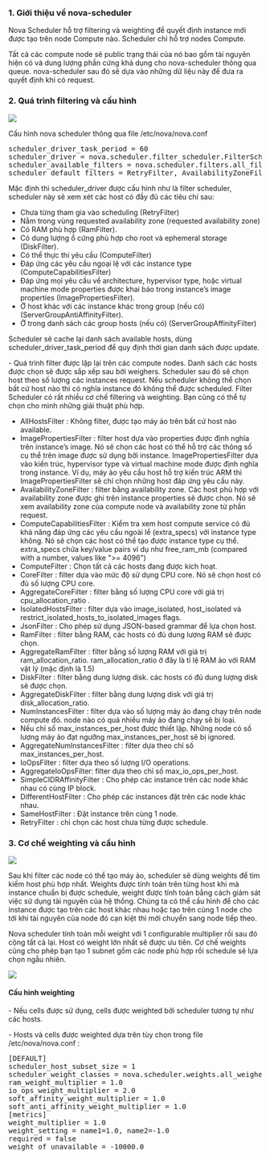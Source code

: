 <h3>1. Giới thiệu về nova-scheduler </h3>
<p>Nova Scheduler hỗ trợ filtering và weighting để quyết định instance mới được tạo trên node Compute nào. Scheduler chỉ hỗ trợ nodes Compute.</p>
<p> Tất cả các compute node sẽ public trạng thái của nó bao gồm tài nguyên hiện có và dung lượng phần cứng khả dụng cho nova-scheduler thông qua queue. nova-scheduler sau đó sẽ dựa vào những dữ liệu này để đưa ra quyết định khi có request.</p>
<h3>2. Quá trình filtering và cấu hình </h3>
<img src="https://github.com/anhict/images/blob/master/nova-scheduler1.png">
<p>Cấu hình nova scheduler thông qua file /etc/nova/nova.conf </p>
<pre>scheduler_driver_task_period = 60
scheduler_driver = nova.scheduler.filter_scheduler.FilterScheduler
scheduler_available_filters = nova.scheduler.filters.all_filters
scheduler_default_filters = RetryFilter, AvailabilityZoneFilter, RamFilter, DiskFilter, ComputeFilter, ComputeCapabilitiesFilter, ImagePropertiesFilter, ServerGroupAntiAffinityFilter, ServerGroupAffinityFilter</pre>

<p>Mặc định thì scheduler_driver được cấu hình như là filter scheduler, scheduler này sẽ xem xét các host có đầy đủ các tiêu chí sau:</p>
<ul><li>Chưa từng tham gia vào scheduling (RetryFilter)</li>
<li>Nằm trong vùng requested availability zone (requested availability zone)</li>
<li>Có RAM phù hợp (RamFilter).</li>
<li>Có dung lượng ổ cứng phù hợp cho root và ephemeral storage (DiskFilter).</li>
<li>Có thể thực thi yêu cầu (ComputeFilter)</li>
<li>Đáp ứng các yêu cầu ngoại lệ với các instance type (ComputeCapabilitiesFilter)</li>
<li>Đáp ứng mọi yêu cầu về architecture, hypervisor type, hoặc virtual machine mode properties được khai báo trong instance’s image properties (ImagePropertiesFilter).</li>
<li>Ở host khác với các instance khác trong group (nếu có) (ServerGroupAntiAffinityFilter).</li>
<li>Ở trong danh sách các group hosts (nếu có) (ServerGroupAffinityFilter)</li></ul>
<p>Scheduler sẽ cache lại danh sách available hosts, dùng scheduler_driver_task_period để quy định thời gian danh sách được update.</p>
<p>- Quá trình filter được lặp lại trên các compute nodes. Danh sách các hosts được chọn sẽ được sắp xếp sau bởi weighers. Scheduler sau đó sẽ chọn host theo số lượng các instances request. Nếu scheduler không thể chọn bất cứ host nào thì có nghĩa instance đó không thể được scheduled. Filter Scheduler có rất nhiều cơ chế filtering và weighting. Bạn cũng có thể tự chọn cho mình những giải thuật phù hợp.</p>
<ul><li>AllHostsFilter : Không filter, được tạo máy ảo trên bất cứ host nào available.</li>
<li>ImagePropertiesFilter : filter host dựa vào properties được định nghĩa trên instance’s image. Nó sẽ chọn các host có thể hỗ trợ các thông số cụ thể trên image được sử dụng bởi instance. ImagePropertiesFilter dựa vào kiến trúc, hypervisor type và virtual machine mode được định nghĩa trong instance. Ví dụ, máy ảo yêu cầu host hỗ trợ kiến trúc ARM thì ImagePropertiesFilter sẽ chỉ chọn những host đáp ứng yêu cầu này.</li>
<li>AvailabilityZoneFilter : filter bằng availability zone. Các host phù hợp với availability zone được ghi trên instance properties sẽ được chọn. Nó sẽ xem availability zone của compute node và availability zone từ phần request.</li>
<li>ComputeCapabilitiesFilter : Kiểm tra xem host compute service có đủ khả năng đáp ứng các yêu cầu ngoài lề (extra_specs) với instance type không. Nó sẽ chọn các host có thể tạo được instance type cụ thể. extra_specs chứa key/value pairs ví dụ như free_ram_mb (compared with a number, values like ">= 4096")</li>
<li>ComputeFilter : Chọn tất cả các hosts đang được kích hoạt.</li>
<li>CoreFilter : filter dựa vào mức độ sử dụng CPU core. Nó sẽ chọn host có đủ số lượng CPU core.</li>
<li>AggregateCoreFilter : filter bằng số lượng CPU core với giá trị cpu_allocation_ratio .</li>
<li>IsolatedHostsFilter : filter dựa vào image_isolated, host_isolated và restrict_isolated_hosts_to_isolated_images flags.</li>
<li>JsonFilter : Cho phép sử dụng JSON-based grammar để lựa chọn host.</li>
<li>RamFilter : filter bằng RAM, các hosts có đủ dung lượng RAM sẽ được chọn.</li>
<li>AggregateRamFilter : filter bằng số lượng RAM với giá trị ram_allocation_ratio. ram_allocation_ratio ở đây là tỉ lệ RAM ảo với RAM vật lý (mặc định là 1.5)</li>
<li>DiskFilter : filter bằng dung lượng disk. các hosts có đủ dung lượng disk sẽ được chọn.</li>
<li>AggregateDiskFilter : filter bằng dung lượng disk với giá trị disk_allocation_ratio.</li>
<li>NumInstancesFilter : filter dựa vào số lượng máy ảo đang chạy trên node compute đó. node nào có quá nhiều máy ảo đang chạy sẽ bị loại.</li>
<li>Nếu chỉ số max_instances_per_host đươc thiết lập. Những node có số lượng máy ảo đạt ngưỡng max_instances_per_host sẽ bị ignored.</li>
<li>AggregateNumInstancesFilter : filter dựa theo chỉ số max_instances_per_host.</li>
<li>IoOpsFilter : filter dựa theo số lượng I/O operations.</li>
<li>AggregateIoOpsFilter: filter dựa theo chỉ số max_io_ops_per_host.</li>
<li>SimpleCIDRAffinityFilter : Cho phép các instance trên các node khác nhau có cùng IP block.</li>
<li>DifferentHostFilter : Cho phép các instances đặt trên các node khác nhau.</li>
<li>SameHostFilter : Đặt instance trên cùng 1 node.</li>
<li>RetryFilter : chỉ chọn các host chưa từng được schedule.</li></ul>
<h3>3. Cơ chế weighting và cấu hình </h3>
<img src="https://github.com/anhict/images/blob/master/687474703a2f2f692e696d6775722e636f6d2f553750356d32562e706e67.png">
<p>Sau khi filter các node có thể tạo máy ảo, scheduler sẽ dùng weights để tìm kiếm host phù hợp nhất. Weights được tính toán trên từng host khi mà instance chuẩn bị được schedule, weight được tính toán bằng cách giám sát việc sử dụng tài nguyên của hệ thống. Chúng ta có thể cầu hình để cho các instance được tạo trên các host khác nhau hoặc tạo trên cùng 1 node cho tới khi tài nguyên của node đó cạn kiệt thì mới chuyển sang node tiếp theo.</p>
<p>Nova scheduler tính toán mỗi weight với 1 configurable multiplier rồi sau đó cộng tất cả lại. Host có weight lớn nhất sẽ được ưu tiên. Cơ chế weights cũng cho phép bạn tạo 1 subnet gồm các node phù hợp rồi schedule sẽ lựa chọn ngẫu nhiên.</p>
<img src="https://github.com/anhict/images/blob/master/687474703a2f2f692e696d6775722e636f6d2f624362694c494c2e706e67.png">
<h4>Cấu hình weighting</h4>
<p>- Nếu cells được sử dụng, cells được weighted bởi scheduler tương tự như các hosts.</p>
<p>- Hosts và cells được weighted dựa trên tùy chọn trong file /etc/nova/nova.conf :</p>
<pre>[DEFAULT]
scheduler_host_subset_size = 1
scheduler_weight_classes = nova.scheduler.weights.all_weighers
ram_weight_multiplier = 1.0
io_ops_weight_multiplier = 2.0
soft_affinity_weight_multiplier = 1.0
soft_anti_affinity_weight_multiplier = 1.0
[metrics]
weight_multiplier = 1.0
weight_setting = name1=1.0, name2=-1.0
required = false
weight_of_unavailable = -10000.0</pre>


